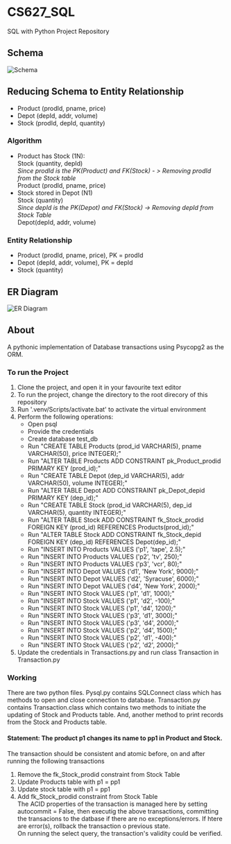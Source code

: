 
# CS627_SQL
SQL with Python Project Repository

## Schema
![Schema](https://github.com/ViswanathanAR96/CS627_SQL/blob/maseter_v2/Drawing1.jpg)

## Reducing Schema to Entity Relationship
- Product (prodId, pname, price)
- Depot (depId, addr, volume)
- Stock (prodId, depId, quantity)

### Algorithm
- 	Product has Stock (1N):\
    Stock (quantity, depId)\
    *Since prodId is the PK(Product) and FK(Stock) - > Removing prodId from the Stock table*\
    Product (prodId, pname, price)
- 	Stock stored in Depot (N1)\
    Stock (quantity)\
    *Since depId is the PK(Depot) and FK(Stock) -> Removing depId from Stock Table*\
    Depot(depId, addr, volume)

### Entity Relationship
- Product (prodId, pname, price), PK = prodId
- Depot (depId, addr, volume), PK = depId
- Stock (quantity)

## ER Diagram
![ER Diagram](https://github.com/ViswanathanAR96/CS627_SQL/blob/maseter_v2/ERDiagram.jpg)

## About
A pythonic implementation of Database transactions using Psycopg2 as the ORM.

### To run the Project
1. Clone the project, and open it in your favourite text editor
2. To run the project, change the directory to the root direcory of this repository
3. Run '.venv/Scripts/activate.bat' to activate the virtual environment
4. Perform the following operations:
    - Open psql
    - Provide the credentials
    - Create database test_db
    - Run "CREATE TABLE Products (prod_id VARCHAR(5), pname VARCHAR(50), price INTEGER);"
    - Run "ALTER TABLE Products ADD CONSTRAINT pk_Product_prodid PRIMARY KEY (prod_id);"
    - Run "CREATE TABLE Depot (dep_id VARCHAR(5), addr VARCHAR(50), volume INTEGER);"
    - Run "ALTER TABLE Depot ADD CONSTRAINT pk_Depot_depid PRIMARY KEY (dep_id);"
    - Run "CREATE TABLE Stock (prod_id VARCHAR(5), dep_id VARCHAR(5), quantity INTEGER);"
    - Run "ALTER TABLE Stock ADD CONSTRAINT fk_Stock_prodid FOREIGN KEY (prod_id)  REFERENCES Products(prod_id);"
    - Run "ALTER TABLE Stock ADD CONSTRAINT fk_Stock_depid FOREIGN KEY (dep_id)  REFERENCES Depot(dep_id);"
    - Run "INSERT INTO  Products VALUES ('p1', 'tape', 2.5);"
    - Run "INSERT INTO  Products VALUES ('p2', 'tv', 250);"
    - Run "INSERT INTO  Products VALUES ('p3', 'vcr', 80);"
    - Run "INSERT INTO  Depot VALUES ('d1', 'New York', 9000);"
    - Run "INSERT INTO  Depot VALUES ('d2', 'Syracuse', 6000);"
    - Run "INSERT INTO  Depot VALUES ('d4', 'New York', 2000);"
    - Run "INSERT INTO  Stock VALUES ('p1', 'd1', 1000);"
    - Run "INSERT INTO  Stock VALUES ('p1', 'd2', -100);"
    - Run "INSERT INTO  Stock VALUES ('p1', 'd4', 1200);"
    - Run "INSERT INTO  Stock VALUES ('p3', 'd1', 3000);"
    - Run "INSERT INTO  Stock VALUES ('p3', 'd4', 2000);"
    - Run "INSERT INTO  Stock VALUES ('p2', 'd4', 1500);"
    - Run "INSERT INTO  Stock VALUES ('p2', 'd1', -400);"
    - Run "INSERT INTO  Stock VALUES ('p2', 'd2', 2000);"
5. Update the credentials in Transactions.py and run class Transaction in Transaction.py

### Working
There are two python files. Pysql.py contains SQLConnect class which has methods to open and close connection to database. Transaction.py contains Transaction.class which contains two methods to initiate the updating of Stock and Products table. And, another method to print  records from the Stock and Products table.

#### Statement: The product p1 changes its name to pp1 in Product and Stock.
The transaction should be consistent and atomic before, on and after running the following transactions
1. Remove the fk_Stock_prodid constraint from Stock Table
2. Update Products table with p1 = pp1
3. Update stock table with p1 = pp1
4. Add fk_Stock_prodid constraint from Stock Table  
The ACID properties of the transaction is managed here by setting autocommit = False, then executig the above transactions, committing the transacions to the datbase if there are no exceptions/errors. If htere are error(s), rollback the transaction o previous state.  
On running the select query, the transaction's validity could be verified.
